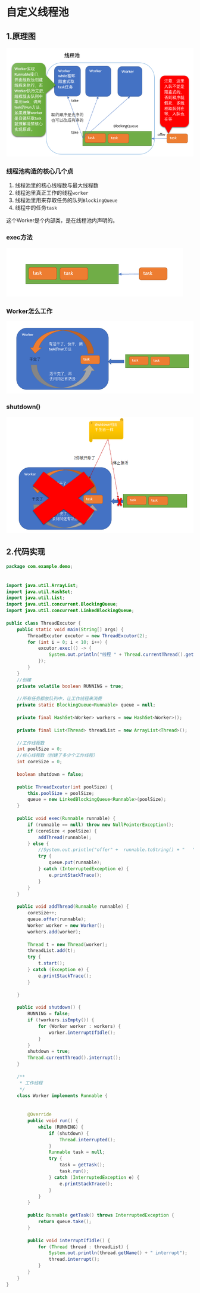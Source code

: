 # 自定义线程池

## 1.原理图



![线程池简单实现](images/custom_threadpool/6073472-3dff2562a6c35107.png)



### 线程池构造的核心几个点

1. 线程池里的核心线程数与最大线程数
2. 线程池里真正工作的线程`worker`
3. 线程池里用来存取任务的队列`BlockingQueue`
4. 线程中的任务`task`





这个Worker是个内部类，是在线程池内声明的。

### exec方法

![只要将任务放到线程池定义的队列中就行了](images/custom_threadpool/6073472-80edd593f68428ba.png)

### **Worker怎么工作**

![任劳任怨的Worker](images/custom_threadpool/6073472-f722e0dcd932e1fe.png)

### **shutdown()**

![shutdown动作迅速](images/custom_threadpool/6073472-f7c4ad54340d993a.png)





## 2.代码实现

```java
package com.example.demo;


import java.util.ArrayList;
import java.util.HashSet;
import java.util.List;
import java.util.concurrent.BlockingQueue;
import java.util.concurrent.LinkedBlockingQueue;

public class ThreadExcutor {
    public static void main(String[] args) {
        ThreadExcutor excutor = new ThreadExcutor(2);
        for (int i = 0; i < 10; i++) {
            excutor.exec(() -> {
                System.out.println("线程 " + Thread.currentThread().getName() + " 在帮我干活");
            });
        }
    }
    //创建
    private volatile boolean RUNNING = true;

    //所有任务都放队列中，让工作线程来消费
    private static BlockingQueue<Runnable> queue = null;

    private final HashSet<Worker> workers = new HashSet<Worker>();

    private final List<Thread> threadList = new ArrayList<Thread>();

    //工作线程数
    int poolSize = 0;
    //核心线程数（创建了多少个工作线程）
    int coreSize = 0;

    boolean shutdown = false;

    public ThreadExcutor(int poolSize) {
        this.poolSize = poolSize;
        queue = new LinkedBlockingQueue<Runnable>(poolSize);
    }

    public void exec(Runnable runnable) {
        if (runnable == null) throw new NullPointerException();
        if (coreSize < poolSize) {
            addThread(runnable);
        } else {
            //System.out.println("offer" +  runnable.toString() + "   " + queue.size());
            try {
                queue.put(runnable);
            } catch (InterruptedException e) {
                e.printStackTrace();
            }
        }
    }

    public void addThread(Runnable runnable) {
        coreSize++;
        queue.offer(runnable);
        Worker worker = new Worker();
        workers.add(worker);

        Thread t = new Thread(worker);
        threadList.add(t);
        try {
            t.start();
        } catch (Exception e) {
            e.printStackTrace();
        }

    }

    public void shutdown() {
        RUNNING = false;
        if (!workers.isEmpty()) {
            for (Worker worker : workers) {
                worker.interruptIfIdle();
            }
        }
        shutdown = true;
        Thread.currentThread().interrupt();
    }

    /**
     * 工作线程
     */
    class Worker implements Runnable {


        @Override
        public void run() {
            while (RUNNING) {
                if (shutdown) {
                    Thread.interrupted();
                }
                Runnable task = null;
                try {
                    task = getTask();
                    task.run();
                } catch (InterruptedException e) {
                    e.printStackTrace();
                }
            }
        }

        public Runnable getTask() throws InterruptedException {
            return queue.take();
        }

        public void interruptIfIdle() {
            for (Thread thread : threadList) {
                System.out.println(thread.getName() + " interrupt");
                thread.interrupt();
            }
        }
    }
}
```